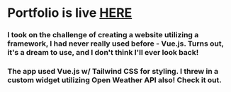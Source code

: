 # Portfolio is live [HERE](https://www.jacobchestnut.com/)

### I took on the challenge of creating a website utilizing a framework, I had never really used before - Vue.js. Turns out, it's a dream to use, and I don't think I'll ever look back!

### The app used Vue.js w/ Tailwind CSS for styling. I threw in a custom widget utilizing Open Weather API also! Check it out.
